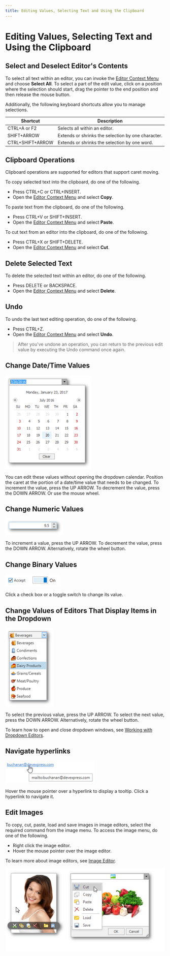 ```yaml
---
title: Editing Values, Selecting Text and Using the Clipboard
---
```

# Editing Values, Selecting Text and Using the Clipboard
## Select and Deselect Editor's Contents
To select all text within an editor, you can invoke the [Editor Context Menu](editor-context-menu.md) and choose **Select All**. To select a part of the edit value, click on a position where the selection should start, drag the pointer to the end position and then release the mouse button.

Additionally, the following keyboard shortcuts allow you to manage selections.

| Shortcut | Description |
|---|---|
| CTRL+A or F2 | Selects all within an editor. |
| SHIFT+ARROW | Extends or shrinks the selection by one character. |
| CTRL+SHIFT+ARROW | Extends or shrinks the selection by one word. |

## Clipboard Operations
Clipboard operations are supported for editors that support caret moving. 

To copy selected text into the clipboard, do one of the following.
* Press CTRL+C or CTRL+INSERT.
* Open the [Editor Context Menu](editor-context-menu.md) and select **Copy**.

To paste text from the clipboard, do one of the following.
* Press CTRL+V or SHIFT+INSERT.
* Open the [Editor Context Menu](editor-context-menu.md) and select **Paste**.

To cut text from an editor into the clipboard, do one of the following.
* Press CTRL+X or SHIFT+DELETE.
* Open the [Editor Context Menu](editor-context-menu.md) and select **Cut**.

## Delete Selected Text
To delete the selected text within an editor, do one of the following.
* Press DELETE or BACKSPACE.
* Open the [Editor Context Menu](editor-context-menu.md) and select **Delete**.

## Undo
To undo the last text editing operation, do one of the following.
* Press CTRL+Z.
* Open the [Editor Context Menu](editor-context-menu.md) and select **Undo**.

> After you've undone an operation, you can return to the previous edit value by executing the Undo command once again.

## Change Date/Time Values
![EU_XtraEditors_DateEdit](../../images/img7735.png)

You can edit these values without opening the dropdown calendar. Position the caret at the portion of a date/time value that needs to be changed.  To increment the value, press the UP ARROW. To decrement the value, press the DOWN ARROW. Or use the mouse wheel.

## Change Numeric Values
![EU_XtraEditors_SpinEdit](../../images/img7736.png)

To increment a value, press the UP ARROW. To decrement the value, press the DOWN ARROW. Alternatively, rotate the wheel button.

## Change Binary Values
![EU_XtraEditors_CheckEdit_ToggleSwitch](../../images/img127008.png)

Click a check box or a toggle switch to change its value.

## Change Values of Editors That Display Items in the Dropdown
![EU_XtraEditors_ImageComboBox](../../images/img7737.png)

To select the previous value, press the UP ARROW. To select the next value, press the DOWN ARROW. Alternatively, rotate the wheel button.

To learn how to open and close dropdown windows, see [Working with Dropdown Editors](working-with-dropdown-editors.md).

## Navigate hyperlinks
![EU_XtraEditors_Hyperlink](../../images/img127013.png)

Hover the mouse pointer over a hyperlink to display a tooltip. 
Click a hyperlink to navigate it.

## Edit Images
To copy, cut, paste, load and save images in image editors, select the required command from the image menu. To access the image menu, do one of the following.
* Right click the image editor.
* Hover the mouse pointer over the image editor.

To learn more about image editors, see [Image Editor](image-editor.md).

![EU_XtraEditors_ImageEdit_Menu](../../images/img7456.png)